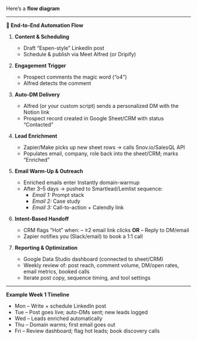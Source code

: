 Here’s a **flow diagram**

---

**🔄 End-to-End Automation Flow**

1. **Content & Scheduling**
   - Draft “Espen-style” LinkedIn post
   - Schedule & publish via Meet Alfred (or Dripify)

2. **Engagement Trigger**
   - Prospect comments the magic word (“o4”)
   - Alfred detects the comment

3. **Auto-DM Delivery**
   - Alfred (or your custom script) sends a personalized DM with the Notion link
   - Prospect record created in Google Sheet/CRM with status “Contacted”

4. **Lead Enrichment**
   - Zapier/Make picks up new sheet rows → calls Snov.io/SalesQL API
   - Populates email, company, role back into the sheet/CRM; marks “Enriched”

5. **Email Warm-Up & Outreach**
   - Enriched emails enter Instantly domain-warmup
   - After 3–5 days → pushed to Smartlead/Lemlist sequence:
      - *Email 1:* Prompt stack
      - *Email 2:* Case study
      - *Email 3:* Call-to-action + Calendly link

6. **Intent-Based Handoff**
   - CRM flags “Hot” when:
   – ≥2 email link clicks **OR**
   – Reply to DM/email
   - Zapier notifies you (Slack/email) to book a 1:1 call

7. **Reporting & Optimization**
   - Google Data Studio dashboard (connected to sheet/CRM)
   - Weekly review of: post reach, comment volume, DM/open rates, email metrics, booked calls
   - Iterate post copy, sequence timing, and tool settings

---

**Example Week 1 Timeline**
- Mon – Write + schedule LinkedIn post
- Tue – Post goes live; auto-DMs sent; new leads logged
- Wed – Leads enriched automatically
- Thu – Domain warms; first email goes out
- Fri – Review dashboard; flag hot leads; book discovery calls


